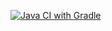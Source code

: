 [![Java CI with Gradle](https://github.com/palamamama/Selenide/actions/workflows/gradle.yml/badge.svg)](https://github.com/palamamama/Selenide/actions/workflows/gradle.yml)
